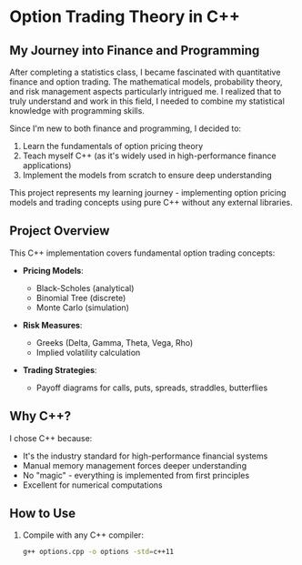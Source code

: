 # Option Trading Theory in C++

## My Journey into Finance and Programming

After completing a statistics class, I became fascinated with quantitative finance and option trading. The mathematical models, probability theory, and risk management aspects particularly intrigued me. I realized that to truly understand and work in this field, I needed to combine my statistical knowledge with programming skills.

Since I'm new to both finance and programming, I decided to:
1. Learn the fundamentals of option pricing theory
2. Teach myself C++ (as it's widely used in high-performance finance applications)
3. Implement the models from scratch to ensure deep understanding

This project represents my learning journey - implementing option pricing models and trading concepts using pure C++ without any external libraries.

## Project Overview

This C++ implementation covers fundamental option trading concepts:

- **Pricing Models**:
  - Black-Scholes (analytical)
  - Binomial Tree (discrete)
  - Monte Carlo (simulation)

- **Risk Measures**:
  - Greeks (Delta, Gamma, Theta, Vega, Rho)
  - Implied volatility calculation

- **Trading Strategies**:
  - Payoff diagrams for calls, puts, spreads, straddles, butterflies

## Why C++?

I chose C++ because:
- It's the industry standard for high-performance financial systems
- Manual memory management forces deeper understanding
- No "magic" - everything is implemented from first principles
- Excellent for numerical computations

## How to Use

1. Compile with any C++ compiler:
   ```bash
   g++ options.cpp -o options -std=c++11
